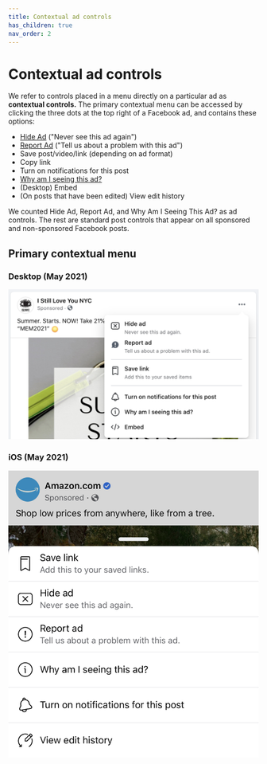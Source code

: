 ```yaml
---
title: Contextual ad controls
has_children: true
nav_order: 2
---
```


# Contextual ad controls

We refer to controls placed in a menu directly on a particular ad as **contextual controls.** The primary contextual menu can be accessed by clicking the three dots at the top right of a Facebook ad, and contains these options:

* [Hide Ad](hide-ad.html) ("Never see this ad again")
* [Report Ad](report-ad.html) ("Tell us about a problem with this ad")
* Save post/video/link (depending on ad format)
* Copy link
* Turn on notifications for this post
* [Why am I seeing this ad?](whyamiseeingthisad.html)
* (Desktop) Embed
* (On posts that have been edited) View edit history

We counted Hide Ad, Report Ad, and Why Am I Seeing This Ad? as ad controls. The rest are standard post controls that appear on all sponsored and non-sponsored Facebook posts.

## Primary contextual menu

### Desktop (May 2021)
![primary contextual menu on desktop](contextual/inline-menu-desktop.png)

### iOS (May 2021)
![primary contextual menu on iOS](contextual/inline-menu-mobile.jpeg)
